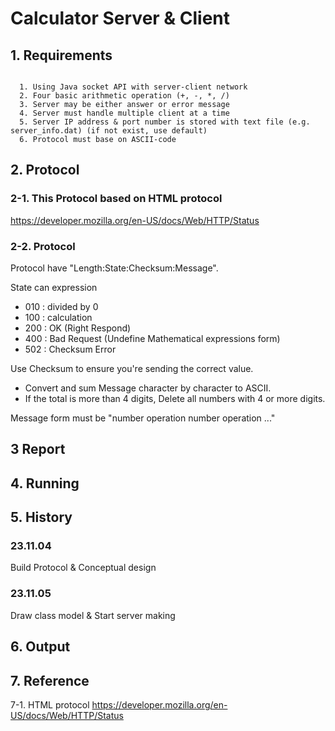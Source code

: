 # Calculator Server & Client

## 1. Requirements
<pre><code>
  1. Using Java socket API with server-client network
  2. Four basic arithmetic operation (+, -, *, /)
  3. Server may be either answer or error message
  4. Server must handle multiple client at a time
  5. Server IP address & port number is stored with text file (e.g. server_info.dat) (if not exist, use default)
  6. Protocol must base on ASCII-code
</code></pre>
  

## 2. Protocol
### 2-1. This Protocol based on HTML protocol 

<https://developer.mozilla.org/en-US/docs/Web/HTTP/Status>


### 2-2. Protocol

Protocol have "Length:State:Checksum:Message".

State can expression
- 010 : divided by 0
- 100 : calculation
- 200 : OK (Right Respond)
- 400 : Bad Request (Undefine Mathematical expressions form)
- 502 : Checksum Error

Use Checksum to ensure you're sending the correct value.
- Convert and sum Message character by character to ASCII.
- If the total is more than 4 digits, Delete all numbers with 4 or more digits.

Message form must be "number operation number operation ..."


## 3 Report


## 4. Running


## 5. History
### 23.11.04


Build Protocol & Conceptual design


### 23.11.05

Draw class model & Start server making


## 6. Output


## 7. Reference
7-1. HTML protocol <https://developer.mozilla.org/en-US/docs/Web/HTTP/Status>
